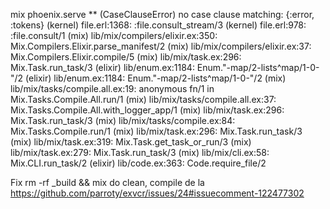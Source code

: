 mix phoenix.serve
** (CaseClauseError) no case clause matching: {:error, :tokens}
    (kernel) file.erl:1368: :file.consult_stream/3
    (kernel) file.erl:978: :file.consult/1
    (mix) lib/mix/compilers/elixir.ex:350: Mix.Compilers.Elixir.parse_manifest/2
    (mix) lib/mix/compilers/elixir.ex:37: Mix.Compilers.Elixir.compile/5
    (mix) lib/mix/task.ex:296: Mix.Task.run_task/3
    (elixir) lib/enum.ex:1184: Enum."-map/2-lists^map/1-0-"/2
    (elixir) lib/enum.ex:1184: Enum."-map/2-lists^map/1-0-"/2
    (mix) lib/mix/tasks/compile.all.ex:19: anonymous fn/1 in Mix.Tasks.Compile.All.run/1
    (mix) lib/mix/tasks/compile.all.ex:37: Mix.Tasks.Compile.All.with_logger_app/1
    (mix) lib/mix/task.ex:296: Mix.Task.run_task/3
    (mix) lib/mix/tasks/compile.ex:84: Mix.Tasks.Compile.run/1
    (mix) lib/mix/task.ex:296: Mix.Task.run_task/3
    (mix) lib/mix/task.ex:319: Mix.Task.get_task_or_run/3
    (mix) lib/mix/task.ex:279: Mix.Task.run_task/3
    (mix) lib/mix/cli.ex:58: Mix.CLI.run_task/2
    (elixir) lib/code.ex:363: Code.require_file/2
    
    
Fix rm -rf _build && mix do clean, compile 
de la https://github.com/parroty/exvcr/issues/24#issuecomment-122477302
    
